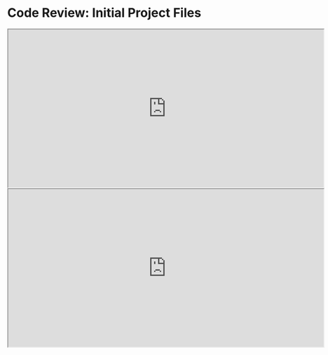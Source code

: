 # Code Review: Initial Project Files
<div align="center">
<HTML>
   <CENTER><iframe width="720" height="360"
  src="https://www.youtube.com/embed/ePZdA_UjNsE">
  </iframe> </CENTER>
   <CENTER><iframe width="720" height="360"
  src="https://www.youtube.com/embed/tgbNymZ7vqY?playlist=tgbNymZ7vqY&loop=1">
  </iframe> </CENTER>
</HTML>

</div>
